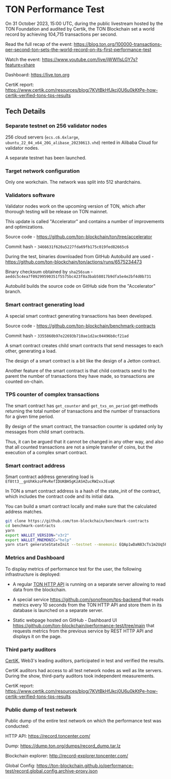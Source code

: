 # TON Performance Test

On 31 October 2023, 15:00 UTC, during the public livestream hosted by the TON Foundation and audited by Certik, the TON Blockchain set a world record by achieving 104,715 transactions per second.

Read the full recap of the event: https://blog.ton.org/100000-transactions-per-second-ton-sets-the-world-record-on-its-first-performance-test

Watch the event: https://www.youtube.com/live/jWWl1sLGY7s?feature=share

Dashboard: https://live.ton.org

CertiK report: https://www.certik.com/resources/blog/7KVtBkHfJkcj0U6u0kKtPe-how-certik-verified-tons-tps-results

## Tech Details

### Separate testnet on 256 validator nodes

256 cloud servers (`ecs.c6.6xlarge`, `ubuntu_22_04_x64_20G_alibase_20230613.vhd`) rented in Alibaba Cloud for validator nodes.

A separate testnet has been launched.

### Target network configuration

Only one workchain. The network was split into 512 shardchains.

### Validators software

Validator nodes work on the upcoming version of TON, which after thorough testing will be release on TON mainnet.

This update is called "Accelerator" and contains a number of improvements and optimizations. 

Source code - https://github.com/ton-blockchain/ton/tree/accelerator 

Commit hash - `3466631f620a5227fda69fb175c019fed82665c6`

During the test, binaries downloaded from GitHub Autobuild are used - https://github.com/ton-blockchain/ton/actions/runs/6575234473

Binary checksum obtained by `sha256sum` - `aeddc5c4ea7f09299590351f5575bc423f8a3bab58017b9dfa5e4e2bf4d0b731`

Autobuild builds the source code on GitHub side from the "Accelerator" branch.

### Smart contract generating load

A special smart contract generating transactions has been developed.

Source code - https://github.com/ton-blockchain/benchmark-contracts

Commit hash - `3355860b97e22693b710ae1d2ac04496b8cf21ad`

A smart contract creates child smart contracts that send messages to each other, generating a load.

The design of a smart contract is a bit like the design of a Jetton contract.

Another feature of the smart contract is that child contracts send to the parent the number of transactions they have made, so transactions are counted on-chain.

### TPS counter of complex transactions

The smart contract has `get_counter` and `get_txs_on_period` get-methods returning the total number of transactions and the number of transactions for a given time period.

By design of the smart contract, the transaction counter is updated only by messages from child smart contracts.

Thus, it can be argued that it cannot be changed in any other way, and also that all counted transactions are not a simple transfer of coins, but the execution of a complex smart contract.

### Smart contract address

Smart contract address generating load is `Ef8tt3__gnUhKkzoFRvRefIDUKBH5gKzASHZucRW2xxJEuqK`

In TON a smart contract address is a hash of the state_init of the contract, which includes the contract code and its initial data.

You can build a smart contract locally and make sure that the calculated address matches.

```bash
git clone https://github.com/ton-blockchain/benchmark-contracts
cd benchmark-contracts
yarn
export WALLET_VERSION="v3r2"
export WALLET_MNEMONIC="help"
yarn start generateStateInit --testnet --mnemonic EQAp1wDaN83cTs1m2Uq5F_NACh8XF6WhGMIysxC5Fx11SuJb efd0d99833118bf09f9874f177bf41f4ab537154b0e04d77a0c7b7a6775a5bd1
```

### Metrics and Dashboard

To display metrics of performance test for the user, the following infrastructure is deployed:

- A regular [TON HTTP API](https://github.com/toncenter/ton-http-api) is running on a separate server allowing to read data from the blockchain.

- A special service https://github.com/sonofmom/tps-backend that reads metrics every 10 seconds from the TON HTTP API and store them in its database is launched on a separate server.

- Static webpage hosted on GitHub - Dashboard UI https://github.com/ton-blockchain/performance-test/tree/main that requests metrics from the previous service by REST HTTP API and displays it on the page.

### Third party auditors

[CertiK](https://www.certik.com/), Web3's leading auditors, participated in test and verified the results.

CertiK auditors had access to all test network nodes as well as lite servers. During the show, third-party auditors took independent measurements.

CertiK report: https://www.certik.com/resources/blog/7KVtBkHfJkcj0U6u0kKtPe-how-certik-verified-tons-tps-results

### Public dump of test network

Public dump of the entire test network on which the performance test was conducted:

HTTP API: https://record.toncenter.com/

Dump: https://dump.ton.org/dumps/record_dump.tar.lz

Blockchain explorer: http://record-explorer.toncenter.com/

Global Config: https://ton-blockchain.github.io/performance-test/record.global.config.archive-proxy.json